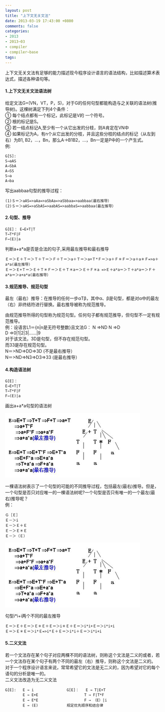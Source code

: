 ```yaml
---
layout: post
title: "上下文无关文法"
date: 2013-03-19 17:43:00 +0800
comments: false
categories:
- 2013
- 2013~03
- compiler
- compiler~base
tags:
---
```

  上下文无关文法有足够的能力描述现今程序设计语言的语法结构，比如描述算术表达式，描述各种语句等。  
#### 1.上下文无关文法语法树
  给定文法G=(VN，VT，P，S)，对于G的任何句型都能构造与之关联的语法树(推导树)。这棵树满足下列4个条件：  
  ① 每个结点都有一个标记，此标记是V的 一个符号。  
  ② 根的标记是S。  
  ③ 若一结点标记A,至少有一个从它出发的分枝，则A肯定在VN中  
  ④ 如果标记为A，有n个从它出发的分枝，并且这些分枝的结点的标记（从左到右）为B1, B2，…，Bn，那么A→B1B2，…，Bn一定是P中的一个产生式。  
例: 
```
G[S]:
S→aAS
A→SbA
A→SS
S→a
A→ba
```
写出aabbaa句型的推导过程：
```
(1)Ｓ＝＞aAS=>aAa=>aSbAa=>aSbbaa=>aabbaa(最右推导）
(2)Ｓ＝＞aAS=>aSbAS=>aabAS=>aabbaS=>aabbaa(最左推导）
```

#### 2.句型、推导
```
G[E]： E→E+T|T
T→T*F|F
F→(E)|a
```
  判断a+a*a是否是合法的句子,采用最左推导和最右推导
```
Ｅ＝＞Ｅ＋Ｔ＝＞Ｔ＋Ｔ＝＞Ｆ＋Ｔ＝＞a＋Ｔ＝＞a+Ｔ*Ｆ＝＞a＋Ｆ＊Ｆ＝＞a＋a＊Ｆ=>a＋a*a(最左推导）
Ｅ＝＞Ｅ+Ｔ＝＞Ｅ＋Ｔ＊Ｆ＝＞Ｅ＋Ｔ＊a＝＞Ｅ＋Ｆ＊a =>Ｅ＋a*a＝＞Ｔ＋a*a＝＞Ｆ＋a*a＝＞a+a*a(最右推导）
```             

#### 3.规范推导、规范句型
  最左（最右）推导：在推导的任何一步αTβ，其中α、β是句型，都是对α中的最左（右）非终结符进行替换。最右推导被称为规范推导。
 
  由规范推导所得的句型称为规范句型。任何句子都有规范推导，但句型不一定有规范推导。  
例：设语言L1＝{n|n是无符号整数}且文法G：  N =>ND N =>D  
D =>0|1|2|3|……|9  
对于该文法，3D是句型，但不存在规范句型。   
而33是存在规范句型。   
N＝>ND=>DD=>3D (不是最右推导）   
N＝>ND=>N3=>D3=>33 (是最右推导）   
    
#### 4.构造语法树
```
G[E]：
E→E+T|T
T→T*F|F
F→(E)|a
```
画出a+a*a句型的语法树 

![](/images/compiler/2013-03-19-1.jpg)
        
  一棵语法树表示了一个句型的可能的不同推导过程，包括最左(最右)推导。但是，一个句型是否只对应唯一的一棵语法树呢?一个句型是否只有唯一的一个最左(最右)推导呢？  
例：
```
Ｇ［Ｅ］
Ｅ－＞i
Ｅ－＞Ｅ＋Ｅ
Ｅ－＞Ｅ＊Ｅ
Ｅ－＞（Ｅ）
```

![](/images/compiler/2013-03-19-1.jpg)

句型i*i+i两个不同的最左推导
```
Ｅ＝＞Ｅ＋Ｅ＝＞Ｅ＊Ｅ＋Ｅ＝＞i＊Ｅ＋Ｅ＝＞i*i+Ｅ＝＞i*i+i
Ｅ＝＞Ｅ＊Ｅ＝＞i*Ｅ=>i*Ｅ＋Ｅ＝＞i*i＋Ｅ＝＞i*i+i
```

#### 5.二义文法
  若一个文法存在某个句子对应两棵不同的语法树，则称这个文法是二义的或者，若一个文法存在某个句子有两个不同的最左（右）推导，则称这个文法是二义的。  
  对于一个程序设计语言来说，常常希望它的文法是无二义的，因为希望对它的每个语句的分析是唯一的。   
二义文法改造为无二义文法 
```
G[E]:	E → i				G[E]：	E → T|E+T
		E → E+E						T → F|T*F
		E → E*E						F → （E）|i
		E → (E)				规定优先顺序和结合律 
```

